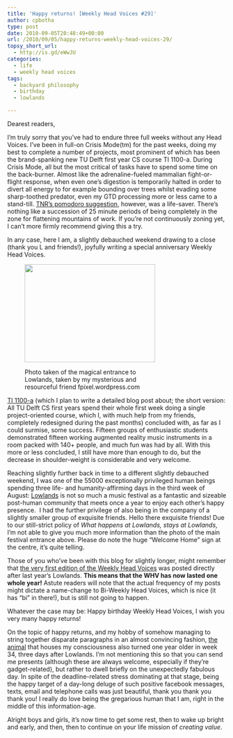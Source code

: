```yaml
---
title: 'Happy returns! [Weekly Head Voices #29]'
author: cpbotha
type: post
date: 2010-09-05T20:48:49+00:00
url: /2010/09/05/happy-returns-weekly-head-voices-29/
topsy_short_url:
  - http://is.gd/eWwJU
categories:
  - life
  - weekly head voices
tags:
  - backyard philosophy
  - birthday
  - lowlands

---
```

Dearest readers,

I’m truly sorry that you&#8217;ve had to endure three full weeks without any Head Voices. I’ve been in full-on Crisis Mode(tm) for the past weeks, doing my best to complete a number of projects, most prominent of which has been the brand-spanking new TU Delft first year CS course TI 1100-a. During Crisis Mode, all but the most critical of tasks have to spend some time on the back-burner. Almost like the adrenaline-fueled mammalian fight-or-flight response, when even one&#8217;s digestion is temporarily halted in order to divert all energy to for example bounding over trees whilst evading some sharp-toothed predator, even my GTD processing more or less came to a stand-till. [TNR’s pomodoro suggestion][1], however, was a life-saver. There’s nothing like a succession of 25 minute periods of being completely in the zone for flattening mountains of work. If you’re not continuously zoning yet, I can’t more firmly recommend giving this a try.

In any case, here I am, a slightly debauched weekend drawing to a close (thank you L and friends!), joyfully writing a special anniversary Weekly Head Voices.<figure id="attachment_1075" aria-describedby="caption-attachment-1075" style="width: 300px" class="wp-caption aligncenter"><a href="http://cpbotha.net/wp-content/uploads/2010/09/lowlands_cois_15_1280.jpg" data-rel="lightbox-image-0" data-rl_title="" data-rl_caption="" title="">

<img data-attachment-id="1075" data-permalink="https://cpbotha.net/2010/09/05/happy-returns-weekly-head-voices-29/lowlands_cois_15_1280/" data-orig-file="https://cpbotha.net/wp-content/uploads/2010/09/lowlands_cois_15_1280.jpg" data-orig-size="1280,960" data-comments-opened="1" data-image-meta="{&quot;aperture&quot;:&quot;8&quot;,&quot;credit&quot;:&quot;&quot;,&quot;camera&quot;:&quot;DMC-TZ2&quot;,&quot;caption&quot;:&quot;&quot;,&quot;created_timestamp&quot;:&quot;1282394711&quot;,&quot;copyright&quot;:&quot;&quot;,&quot;focal_length&quot;:&quot;4.6&quot;,&quot;iso&quot;:&quot;100&quot;,&quot;shutter_speed&quot;:&quot;0.0025&quot;,&quot;title&quot;:&quot;&quot;}" data-image-title="lowlands_cois_15_1280" data-image-description="" data-medium-file="https://cpbotha.net/wp-content/uploads/2010/09/lowlands_cois_15_1280-300x225.jpg" data-large-file="https://cpbotha.net/wp-content/uploads/2010/09/lowlands_cois_15_1280-1024x768.jpg" class="size-medium wp-image-1075" title="lowlands_cois_15_1280" src="http://cpbotha.net/wp-content/uploads/2010/09/lowlands_cois_15_1280-300x225.jpg" alt="" width="300" height="225" srcset="https://cpbotha.net/wp-content/uploads/2010/09/lowlands_cois_15_1280-300x225.jpg 300w, https://cpbotha.net/wp-content/uploads/2010/09/lowlands_cois_15_1280-1024x768.jpg 1024w, https://cpbotha.net/wp-content/uploads/2010/09/lowlands_cois_15_1280.jpg 1280w" sizes="(max-width: 300px) 85vw, 300px" /></a><figcaption id="caption-attachment-1075" class="wp-caption-text">Photo taken of the magical entrance to Lowlands, taken by my mysterious and resourceful friend fpixel.wordpress.com</figcaption></figure> 

[TI 1100-a][2] (which I plan to write a detailed blog post about; the short version: All TU Delft CS first years spend their whole first week doing a single project-oriented course, which I, with much help from my friends, completely redesigned during the past months) concluded with, as far as I could surmise, some success. Fifteen groups of enthusiastic students demonstrated fifteen working augmented reality music instruments in a room packed with 140+ people, and much fun was had by all. With this more or less concluded, I still have more than enough to do, but the decrease in shoulder-weight is considerable and very welcome.

Reaching slightly further back in time to a different slightly debauched weekend, I was one of the 55000 exceptionally privileged human beings spending three life- and humanity-affirming days in the third week of August: [Lowlands][3] is not so much a music festival as a fantastic and sizeable post-human community that meets once a year to enjoy each other’s happy presence.  I had the further privilege of also being in the company of a slightly smaller group of exquisite friends. Hello there exquisite friends! Due to our still-strict policy of _What happens at Lowlands, stays at Lowlands_, I’m not able to give you much more information than the photo of the main festival entrance above. Please do note the huge “Welcome Home” sign at the centre, it’s quite telling.

Those of you who’ve been with this blog for slightly longer, might remember that [the very first edition of the Weekly Head Voices][4] was posted directly after last year’s Lowlands. **This means that the WHV has now lasted one whole year!** Astute readers will note that the actual frequency of my posts might dictate a name-change to Bi-Weekly Head Voices, which is nice (it has &#8220;bi&#8221; in there!), but is still not going to happen.

Whatever the case may be: Happy birthday Weekly Head Voices, I wish you very many happy returns!

On the topic of happy returns, and my hobby of somehow managing to string together disparate paragraphs in an almost convincing fashion, [the animal][5] that houses my consciousness also turned one year older in week 34, three days after Lowlands. I’m not mentioning this so that you can send me presents (although these are always welcome, especially if they’re gadget-related), but rather to dwell briefly on the unexpectedly fabulous day. In spite of the deadline-related stress dominating at that stage, being the happy target of a day-long deluge of such positive facebook messages, texts, email and telephone calls was just beautiful, thank you thank you thank you! I really do love being the gregarious human that I am, right in the middle of this information-age.

Alright boys and girls, it&#8217;s now time to get some rest, then to wake up bright and early, and then, then to continue on your life mission of _creating value_.

 [1]: /2010/08/08/workin-9-to-5-weekly-head-voices-28/#comment-2385 "TNR suggesting the Pomodoro technique in a comment to a previous post."
 [2]: http://graphics.tudelft.nl/Courses/TI1100A "TI 1100-a website"
 [3]: http://lowlands.nl/ "Lowlands website"
 [4]: http://cpbotha.net/2009/08/29/starting-today-head-voices-every-week/ "First edition of the WHV, posted right after LL 2009."
 [5]: /2010/08/01/the-human-animal-post/ "Link to my Human Animal post"
